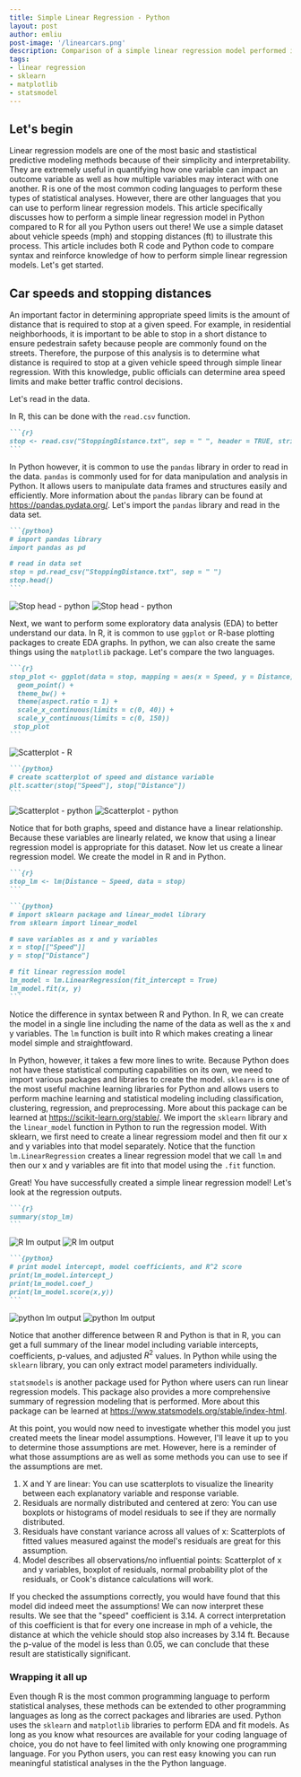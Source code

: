```yaml
---
title: Simple Linear Regression - Python
layout: post
author: emliu
post-image: '/linearcars.png'
description: Comparison of a simple linear regression model performed in R and Python
tags:
- linear regression
- sklearn
- matplotlib
- statsmodel
---
```


## Let's begin
Linear regression models are one of the most basic and stastistical predictive modeling methods because of their simplicity and interpretability. They are extremely useful in quantifying how one variable can impact an outcome variable as well as how multiple variables may interact with one another. R is one of the most common coding languages to perform these types of statistical analyses. However, there are other languages that you can use to perform linear regression models. This article specifically discusses how to perform a simple linear regression model in Python compared to R for all you Python users out there! We use a simple dataset about vehicle speeds (mph) and stopping distances (ft) to illustrate this process. This article includes both R code and Python code to compare syntax and reinforce knowledge of how to perform simple linear regression models. Let's get started.

## Car speeds and stopping distances
An important factor in determining appropriate speed limits is the amount of distance that is required to stop at a given speed. For example, in residential neighborhoods, it is important to be able to stop in a short distance to ensure pedestrain safety because people are commonly found on the streets. Therefore, the purpose of this analysis is to determine what distance is required to stop at a given vehicle speed through simple linear regression. With this knowledge, public officials can determine area speed limits and make better traffic control decisions.

Let's read in the data.

In R, this can be done with the ```read.csv``` function.

````md
```{r}
stop <- read.csv("StoppingDistance.txt", sep = " ", header = TRUE, stringsAsFactors = FALSE)
```
````
In Python however, it is common to use the ```pandas``` library in order to read in the data.  ```pandas``` is commonly used for for data manipulation and analysis in Python. It allows users to manipulate data frames and structures easily and efficiently. More information about the ```pandas``` library can be found at https://pandas.pydata.org/. Let's import the ```pandas``` library and read in the data set.

````md
```{python}
# import pandas library
import pandas as pd

# read in data set
stop = pd.read_csv("StoppingDistance.txt", sep = " ")
stop.head()
```
````

![Stop head - python](SpeedDist.png)
![Stop head - python](/assets/images/blogimages/figs-mm-dd/file.png)

Next, we want to perform some exploratory data analysis (EDA) to better understand our data. In R, it is common to use ```ggplot``` or R-base plotting packages to create EDA graphs. In python, we can also create the same things using the ```matplotlib``` package. Let's compare the two languages.

````md
```{r}
stop_plot <- ggplot(data = stop, mapping = aes(x = Speed, y = Distance)) +
  geom_point() +
  theme_bw() +
  theme(aspect.ratio = 1) +
  scale_x_continuous(limits = c(0, 40)) +
  scale_y_continuous(limits = c(0, 150))
 stop_plot
```
````

![Scatterplot - R](rscatter.png)


````md
```{python}
# create scatterplot of speed and distance variable
plt.scatter(stop["Speed"], stop["Distance"])
```
````

![Scatterplot - python](pythonscatter.png)
![Scatterplot - python](/assets/images/blogimages/figs-mm-dd/file.png)

Notice that for both graphs, speed and distance have a linear relationship. Because these variables are linearly related, we know that using a linear regression model is appropriate for this dataset. Now let us create a linear regression model. We create the model in R and in Python. 

````md
```{r}
stop_lm <- lm(Distance ~ Speed, data = stop)
```
````

````md
```{python}
# import sklearn package and linear_model library
from sklearn import linear_model

# save variables as x and y variables
x = stop[["Speed"]]
y = stop["Distance"]

# fit linear regression model 
lm_model = lm.LinearRegression(fit_intercept = True)
lm_model.fit(x, y)
```
````

Notice the difference in syntax between R and Python. In R, we can create the model in a single line including the name of the data as well as the x and y variables. The ```lm``` function is built into R which makes creating a linear model simple and straightfoward. 

In Python, however, it takes a few more lines to write. Because Python does not have these statistical computing capabilities on its own, we need to import various packages and libraries to create the model. ```sklearn``` is one of the most useful machine learning libraries for Python and allows users to perform machine learning and statistical modeling including classification, clustering, regression, and preprocessing. More about this package can be learned at https://scikit-learn.org/stable/. We import the ```sklearn``` library and the ```linear_model``` function in Python to run the regression model. With sklearn, we first need to create a linear regressiom model and then fit our x and y variables into that model separately. Notice that the function ```lm.LinearRegression``` creates a linear regression model that we call ```lm``` and then our x and y variables are fit into that model using the ```.fit``` function.

Great! You have successfully created a simple linear regression model! Let's look at the regression outputs.

````md
```{r}
summary(stop_lm)
```
````

![R lm output](rlmoutput.png)
![R lm output](/assets/images/blogimages/figs-mm-dd/file.png)

````md
```{python}
# print model intercept, model coefficients, and R^2 score
print(lm_model.intercept_)
print(lm_model.coef_)
print(lm_model.score(x,y))
```
````

![python lm output](pythonlmoutput.png)
![python lm output](/assets/images/blogimages/figs-mm-dd/file.png)

Notice that another difference between R and Python is that in R, you can get a full summary of the linear model including variable intercepts, coefficients, p-values, and adjusted $R^2$ values. In Python while using the ```sklearn``` library, you can only extract model parameters individually.

```statsmodels``` is another package used for Python where users can run linear regression models. This package also provides a more comprehensive summary of regression modeling that is performed. More about this package can be learned at https://www.statsmodels.org/stable/index-html.

At this point, you would now need to investigate whether this model you just created meets the linear model assumptions. However, I'll leave it up to you to determine those assumptions are met. However, here is a reminder of what those assumptions are as well as some methods you can use to see if the assumptions are met.
1. X and Y are linear: You can use scatterplots to visualize the linearity between each explanatory variable and response variable.
2. Residuals are normally distributed and centered at zero: You can use boxplots or histograms of model residuals to see if they are normally distributed.
3. Residuals have constant variance across all values of x: Scatterplots of fitted values measured against the model's residuals are great for this assumption.
4. Model describes all observations/no influential points: Scatterplot of x and y variables, boxplot of residuals, normal probability plot of the residuals, or Cook's distance calculations will work.

If you checked the assumptions correctly, you would have found that this model did indeed meet the assumptions! We can now interpret these results.
We see that the "speed" coefficient is 3.14. A correct interpretation of this coefficient is that for every one increase in mph of a vehicle, the distance at which the vehicle should stop also increases by 3.14 ft. Because the p-value of the model is less than 0.05, we can conclude that these result are statistically significant.

### Wrapping it all up
Even though R is the most common programming language to perform statistical analyses, these methods can be extended to other programming languages as long as the correct packages and libraries are used. Python uses the ```sklearn``` and ```matplotlib``` libraries to perform EDA and fit models. As long as you know what resources are available for your coding language of choice, you do not have to feel limited with only knowing one programming language. For you Python users, you can rest easy knowing you can run meaningful statistical analyses in the the Python language.


